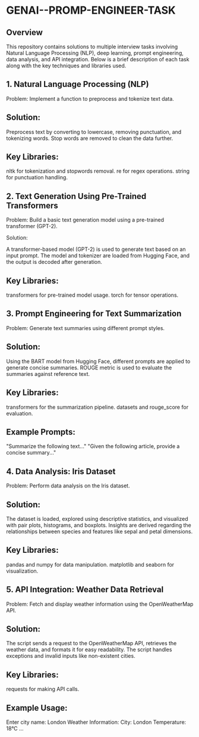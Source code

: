 # GENAI--PROMP-ENGINEER-TASK
## Overview
This repository contains solutions to multiple interview tasks involving Natural Language Processing (NLP), deep learning, prompt engineering, data analysis, and API integration. Below is a brief description of each task along with the key techniques and libraries used.

## 1. Natural Language Processing (NLP)
Problem: Implement a function to preprocess and tokenize text data.

## Solution:

Preprocess text by converting to lowercase, removing punctuation, and tokenizing words.
Stop words are removed to clean the data further.

## Key Libraries:

nltk for tokenization and stopwords removal.
re for regex operations.
string for punctuation handling.


## 2. Text Generation Using Pre-Trained Transformers
Problem: Build a basic text generation model using a pre-trained transformer (GPT-2).

Solution:

A transformer-based model (GPT-2) is used to generate text based on an input prompt.
The model and tokenizer are loaded from Hugging Face, and the output is decoded after generation.

## Key Libraries:

transformers for pre-trained model usage.
torch for tensor operations.


## 3. Prompt Engineering for Text Summarization
Problem: Generate text summaries using different prompt styles.

## Solution:

Using the BART model from Hugging Face, different prompts are applied to generate concise summaries.
ROUGE metric is used to evaluate the summaries against reference text.

## Key Libraries:

transformers for the summarization pipeline.
datasets and rouge_score for evaluation.

## Example Prompts:

"Summarize the following text..."
"Given the following article, provide a concise summary..."


## 4. Data Analysis: Iris Dataset
Problem: Perform data analysis on the Iris dataset.

## Solution:

The dataset is loaded, explored using descriptive statistics, and visualized with pair plots, histograms, and boxplots.
Insights are derived regarding the relationships between species and features like sepal and petal dimensions.

## Key Libraries:

pandas and numpy for data manipulation.
matplotlib and seaborn for visualization.

## 5. API Integration: Weather Data Retrieval
Problem: Fetch and display weather information using the OpenWeatherMap API.

## Solution:

The script sends a request to the OpenWeatherMap API, retrieves the weather data, and formats it for easy readability.
The script handles exceptions and invalid inputs like non-existent cities.
## Key Libraries:

requests for making API calls.

## Example Usage:
Enter city name: London
Weather Information:
City: London
Temperature: 18°C
...
